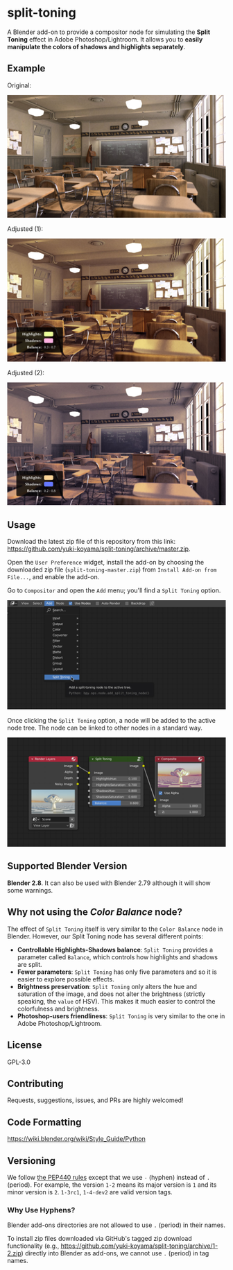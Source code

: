 # split-toning

A Blender add-on to provide a compositor node for simulating the __Split Toning__ effect in Adobe Photoshop/Lightroom. It allows you to __easily manipulate the colors of shadows and highlights separately__.

## Example

Original:

![](./docs/classroom-original.jpg)

Adjusted (1):

![](./docs/classroom-warm.jpg)

Adjusted (2):

![](./docs/classroom-cool.jpg)

## Usage

Download the latest zip file of this repository from this link: <https://github.com/yuki-koyama/split-toning/archive/master.zip>.

Open the `User Preference` widget, install the add-on by choosing the downloaded zip file (`split-toning-master.zip`) from `Install Add-on from File...`, and enable the add-on.

Go to `Compositor` and open the `Add` menu; you'll find a `Split Toning` option.

![](./docs/menu.jpg)

Once clicking the `Split Toning` option, a node will be added to the active node tree. The node can be linked to other nodes in a standard way.

![](./docs/node.jpg)

## Supported Blender Version

__Blender 2.8__. It can also be used with Blender 2.79 although it will show some warnings.

## Why not using the _Color Balance_ node?

The effect of `Split Toning` itself is very similar to the `Color Balance` node in Blender. However, our Split Toning node has several different points:

- __Controllable Highlights-Shadows balance__: `Split Toning` provides a parameter called `Balance`, which controls how highlights and shadows are split.
- __Fewer parameters__: `Split Toning` has only five parameters and so it is easier to explore possible effects.
- __Brightness preservation__: `Split Toning` only alters the hue and saturation of the image, and does not alter the brightness (strictly speaking, the `value` of HSV). This makes it much easier to control the colorfulness and brightness.
- __Photoshop-users friendliness__: `Split Toning` is very similar to the one in Adobe Photoshop/Lightroom.

## License

GPL-3.0

## Contributing

Requests, suggestions, issues, and PRs are highly welcomed!

## Code Formatting

<https://wiki.blender.org/wiki/Style_Guide/Python>

## Versioning

We follow [the PEP440 rules](https://www.python.org/dev/peps/pep-0440/) except that we use `-` (hyphen) instead of `.` (period). For example, the version `1-2` means its major version is `1` and its minor version is `2`. `1-3rc1`, `1-4-dev2` are valid version tags.

### Why Use Hyphens?

Blender add-ons directories are not allowed to use `.` (period) in their names.

To install zip files downloaded via GitHub's tagged zip download functionality (e.g., <https://github.com/yuki-koyama/split-toning/archive/1-2.zip>) directly into Blender as add-ons, we cannot use `.` (period) in tag names.
